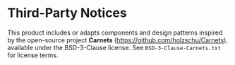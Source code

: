 # Third-Party Notices

This product includes or adapts components and design patterns inspired by the open-source project **Carnets** (https://github.com/holzschu/Carnets), available under the BSD-3-Clause license. See `BSD-3-Clause-Carnets.txt` for license terms.
